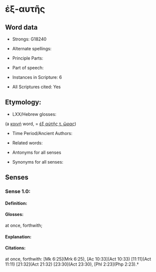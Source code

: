 # ἐξ-αυτῆς

<!-- Status: S2=NeedsEdits -->
<!-- Lexica used for edits:   -->

## Word data

* Strongs: G18240

* Alternate spellings:



* Principle Parts: 


* Part of speech: 


* Instances in Scripture: 6

* All Scriptures cited: Yes

## Etymology: 


* LXX/Hebrew glosses: 

(a [κοινή]() word, = [ἐξ αὐτῆς τ. ὥρας]()) 

* Time Period/Ancient Authors: 


* Related words: 

* Antonyms for all senses

* Synonyms for all senses: 


## Senses 


### Sense  1.0: 

#### Definition: 

#### Glosses: 

at once, forthwith; 

#### Explanation: 


#### Citations: 

at once, forthwith: [Mk 6:25](Mrk 6:25), [Ac 10:33](Act 10:33) [11:11](Act 11:11) [21:32](Act 21:32) [23:30](Act 23:30), [Phl 2:23](Php 2:23).†
